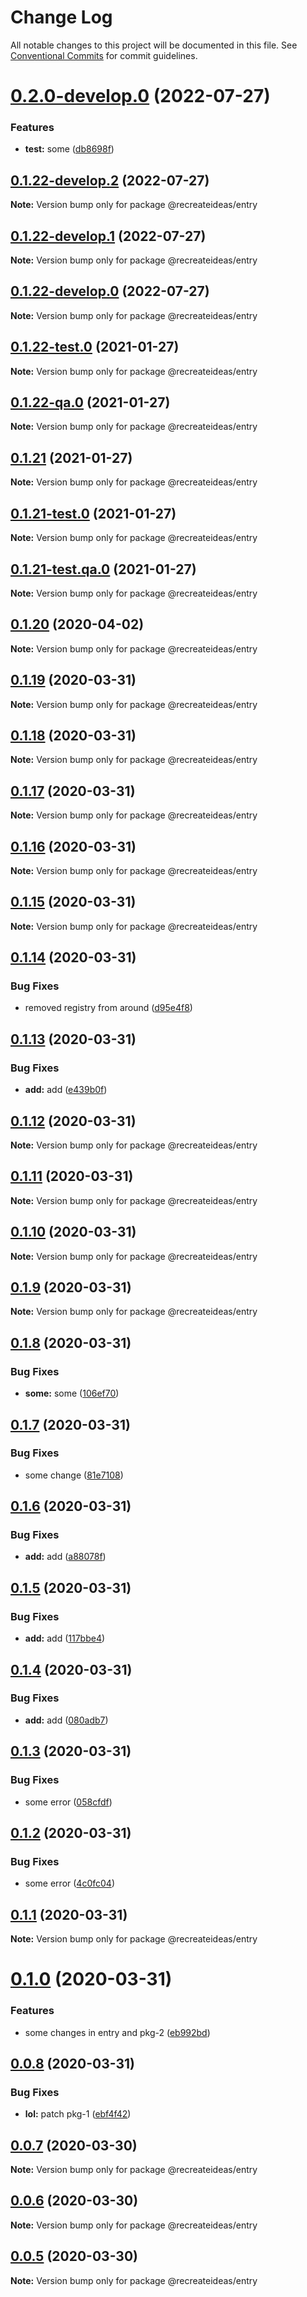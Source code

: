 # Change Log

All notable changes to this project will be documented in this file.
See [Conventional Commits](https://conventionalcommits.org) for commit guidelines.

# [0.2.0-develop.0](https://github.com/recreateideas/lerna-monorepo/compare/@recreateideas/entry@0.1.22-develop.2...@recreateideas/entry@0.2.0-develop.0) (2022-07-27)


### Features

* **test:** some ([db8698f](https://github.com/recreateideas/lerna-monorepo/commit/db8698f60b1bcb503fee63fb38605d437e8c6193))





## [0.1.22-develop.2](https://github.com/recreateideas/lerna-monorepo/compare/@recreateideas/entry@0.1.22-develop.1...@recreateideas/entry@0.1.22-develop.2) (2022-07-27)

**Note:** Version bump only for package @recreateideas/entry





## [0.1.22-develop.1](https://github.com/recreateideas/lerna-monorepo/compare/@recreateideas/entry@0.1.22-develop.0...@recreateideas/entry@0.1.22-develop.1) (2022-07-27)

**Note:** Version bump only for package @recreateideas/entry





## [0.1.22-develop.0](https://github.com/recreateideas/lerna-monorepo/compare/@recreateideas/entry@0.1.22-test.0...@recreateideas/entry@0.1.22-develop.0) (2022-07-27)

**Note:** Version bump only for package @recreateideas/entry





## [0.1.22-test.0](https://github.com/recreateideas/lerna-monorepo/compare/@recreateideas/entry@0.1.22-qa.0...@recreateideas/entry@0.1.22-test.0) (2021-01-27)

**Note:** Version bump only for package @recreateideas/entry





## [0.1.22-qa.0](https://github.com/recreateideas/lerna-monorepo/compare/@recreateideas/entry@0.1.21...@recreateideas/entry@0.1.22-qa.0) (2021-01-27)

**Note:** Version bump only for package @recreateideas/entry





## [0.1.21](https://github.com/recreateideas/lerna-monorepo/compare/@recreateideas/entry@0.1.21-test.0...@recreateideas/entry@0.1.21) (2021-01-27)

**Note:** Version bump only for package @recreateideas/entry





## [0.1.21-test.0](https://github.com/recreateideas/lerna-monorepo/compare/@recreateideas/entry@0.1.21-test.qa.0...@recreateideas/entry@0.1.21-test.0) (2021-01-27)

**Note:** Version bump only for package @recreateideas/entry





## [0.1.21-test.qa.0](https://github.com/recreateideas/lerna-monorepo/compare/@recreateideas/entry@0.1.20...@recreateideas/entry@0.1.21-test.qa.0) (2021-01-27)

**Note:** Version bump only for package @recreateideas/entry





## [0.1.20](https://github.com/recreateideas/lerna-monorepo/compare/@recreateideas/entry@0.1.19...@recreateideas/entry@0.1.20) (2020-04-02)

**Note:** Version bump only for package @recreateideas/entry





## [0.1.19](https://github.com/recreateideas/lerna-monorepo/compare/@recreateideas/entry@0.1.18...@recreateideas/entry@0.1.19) (2020-03-31)

**Note:** Version bump only for package @recreateideas/entry





## [0.1.18](https://github.com/recreateideas/lerna-monorepo/compare/@recreateideas/entry@0.1.17...@recreateideas/entry@0.1.18) (2020-03-31)

**Note:** Version bump only for package @recreateideas/entry





## [0.1.17](https://github.com/recreateideas/lerna-monorepo/compare/@recreateideas/entry@0.1.16...@recreateideas/entry@0.1.17) (2020-03-31)

**Note:** Version bump only for package @recreateideas/entry





## [0.1.16](https://github.com/recreateideas/lerna-monorepo/compare/@recreateideas/entry@0.1.15...@recreateideas/entry@0.1.16) (2020-03-31)

**Note:** Version bump only for package @recreateideas/entry





## [0.1.15](https://github.com/recreateideas/lerna-monorepo/compare/@recreateideas/entry@0.1.14...@recreateideas/entry@0.1.15) (2020-03-31)

**Note:** Version bump only for package @recreateideas/entry





## [0.1.14](https://github.com/recreateideas/lerna-monorepo/compare/@recreateideas/entry@0.1.13...@recreateideas/entry@0.1.14) (2020-03-31)


### Bug Fixes

* removed registry from around ([d95e4f8](https://github.com/recreateideas/lerna-monorepo/commit/d95e4f88797dc9388fc89f03324604a5dd46f984))





## [0.1.13](https://github.com/recreateideas/lerna-monorepo/compare/@recreateideas/entry@0.1.12...@recreateideas/entry@0.1.13) (2020-03-31)


### Bug Fixes

* **add:** add ([e439b0f](https://github.com/recreateideas/lerna-monorepo/commit/e439b0fb7ee7f1bcdfef1adb56eac2a35fd07d26))





## [0.1.12](https://github.com/recreateideas/lerna-monorepo/compare/@recreateideas/entry@0.1.11...@recreateideas/entry@0.1.12) (2020-03-31)

**Note:** Version bump only for package @recreateideas/entry





## [0.1.11](https://github.com/recreateideas/lerna-monorepo/compare/@recreateideas/entry@0.1.10...@recreateideas/entry@0.1.11) (2020-03-31)

**Note:** Version bump only for package @recreateideas/entry





## [0.1.10](https://github.com/recreateideas/lerna-monorepo/compare/@recreateideas/entry@0.1.9...@recreateideas/entry@0.1.10) (2020-03-31)

**Note:** Version bump only for package @recreateideas/entry





## [0.1.9](https://github.com/recreateideas/lerna-monorepo/compare/@recreateideas/entry@0.1.8...@recreateideas/entry@0.1.9) (2020-03-31)

**Note:** Version bump only for package @recreateideas/entry





## [0.1.8](https://github.com/recreateideas/lerna-monorepo/compare/@recreateideas/entry@0.1.7...@recreateideas/entry@0.1.8) (2020-03-31)


### Bug Fixes

* **some:** some ([106ef70](https://github.com/recreateideas/lerna-monorepo/commit/106ef706c08e568ea26cad0c4797f42fd5c91afb))





## [0.1.7](https://github.com/recreateideas/lerna-monorepo/compare/@recreateideas/entry@0.1.6...@recreateideas/entry@0.1.7) (2020-03-31)


### Bug Fixes

* some change ([81e7108](https://github.com/recreateideas/lerna-monorepo/commit/81e71086800a00959fd96c82c1b17ba4a3c0410f))





## [0.1.6](https://github.com/recreateideas/lerna-monorepo/compare/@recreateideas/entry@0.1.5...@recreateideas/entry@0.1.6) (2020-03-31)


### Bug Fixes

* **add:** add ([a88078f](https://github.com/recreateideas/lerna-monorepo/commit/a88078f971f42b8184d3f9e21650df4bdd52fad1))





## [0.1.5](https://github.com/recreateideas/lerna-monorepo/compare/@recreateideas/entry@0.1.4...@recreateideas/entry@0.1.5) (2020-03-31)


### Bug Fixes

* **add:** add ([117bbe4](https://github.com/recreateideas/lerna-monorepo/commit/117bbe461a7ec591606c8141e9783fc188583fd6))





## [0.1.4](https://github.com/recreateideas/lerna-monorepo/compare/@recreateideas/entry@0.1.3...@recreateideas/entry@0.1.4) (2020-03-31)


### Bug Fixes

* **add:** add ([080adb7](https://github.com/recreateideas/lerna-monorepo/commit/080adb72f5c0c9b130ab121d25ac911e7168a2a1))





## [0.1.3](https://github.com/recreateideas/lerna-monorepo/compare/@recreateideas/entry@0.1.2...@recreateideas/entry@0.1.3) (2020-03-31)


### Bug Fixes

* some error ([058cfdf](https://github.com/recreateideas/lerna-monorepo/commit/058cfdf8e9a35ad10d0ebf4ba2ec5210a0449bc6))





## [0.1.2](https://github.com/recreateideas/lerna-monorepo/compare/@recreateideas/entry@0.1.1...@recreateideas/entry@0.1.2) (2020-03-31)


### Bug Fixes

* some error ([4c0fc04](https://github.com/recreateideas/lerna-monorepo/commit/4c0fc04c320df2b601cbee1ace92fd60df605f2d))





## [0.1.1](https://github.com/recreateideas/lerna-monorepo/compare/@recreateideas/entry@0.1.0...@recreateideas/entry@0.1.1) (2020-03-31)

**Note:** Version bump only for package @recreateideas/entry





# [0.1.0](https://github.com/recreateideas/lerna-monorepo/compare/@recreateideas/entry@0.0.8...@recreateideas/entry@0.1.0) (2020-03-31)


### Features

* some changes in entry and pkg-2 ([eb992bd](https://github.com/recreateideas/lerna-monorepo/commit/eb992bda6d7cdc5adb6ba176b23548af7469484d))





## [0.0.8](https://github.com/recreateideas/lerna-monorepo/compare/@recreateideas/entry@0.0.7...@recreateideas/entry@0.0.8) (2020-03-31)


### Bug Fixes

* **lol:** patch pkg-1 ([ebf4f42](https://github.com/recreateideas/lerna-monorepo/commit/ebf4f4264713e7ec621d9cc90fe5d50890efce90))





## [0.0.7](https://github.com/recreateideas/lerna-monorepo/compare/@recreateideas/entry@0.0.6...@recreateideas/entry@0.0.7) (2020-03-30)

**Note:** Version bump only for package @recreateideas/entry





## [0.0.6](https://github.com/recreateideas/lerna-monorepo/compare/@recreateideas/entry@0.0.5...@recreateideas/entry@0.0.6) (2020-03-30)

**Note:** Version bump only for package @recreateideas/entry





## [0.0.5](https://github.com/recreateideas/lerna-monorepo/compare/@recreateideas/entry@0.0.4...@recreateideas/entry@0.0.5) (2020-03-30)

**Note:** Version bump only for package @recreateideas/entry
